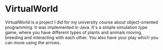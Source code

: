 # VirtualWorld
VirtualWorld is a project I did for my university course about object-oriented programming. It was implemented in Java. It's a simple simulation type game, where you have different types of plants and animals moving, breeding and interacting with each other. You also have your play which you can move using the arrows.
